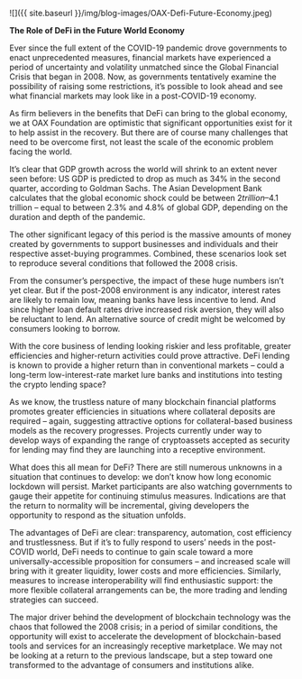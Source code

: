 ﻿---
layout: post
author: OAX Foundation
image: /img/blog-images/OAX-Defi-Future-Economy.jpeg
tag: industry-business
---

![]({{ site.baseurl }}/img/blog-images/OAX-Defi-Future-Economy.jpeg)

<b>The Role of DeFi in the Future World Economy</b>

Ever since the full extent of the COVID-19 pandemic drove governments to enact unprecedented measures, financial markets have experienced a period of uncertainty and volatility unmatched since the Global Financial Crisis that began in 2008. Now, as governments tentatively examine the possibility of raising some restrictions, it’s possible to look ahead and see what financial markets may look like in a post-COVID-19 economy. 

As firm believers in the benefits that DeFi can bring to the global economy, we at OAX Foundation are optimistic that significant opportunities exist for it to help assist in the recovery.  But there are of course many challenges that need to be overcome first, not least the scale of the economic problem facing the world.

It’s clear that GDP growth across the world will shrink to an extent never seen before: US GDP is predicted to drop as much as 34% in the second quarter, according to Goldman Sachs. The Asian Development Bank calculates that the global economic shock could be between $2 trillion–$4.1 trillion – equal to between 2.3% and 4.8% of global GDP, depending on the duration and depth of the pandemic. 

The other significant legacy of this period is the massive amounts of money created by governments to support businesses and individuals and their respective asset-buying programmes. Combined, these scenarios look set to reproduce several conditions that followed the 2008 crisis. 

From the consumer’s perspective, the impact of these huge numbers isn’t yet clear. But if the post-2008 environment is any indicator, interest rates are likely to remain low, meaning banks have less incentive to lend. And since higher loan default rates drive increased risk aversion, they will also be reluctant to lend. An alternative source of credit might be welcomed by consumers looking to borrow. 

With the core business of lending looking riskier and less profitable, greater efficiencies and higher-return activities could prove attractive. DeFi lending is known to provide a higher return than in conventional markets – could a long-term low-interest-rate market lure banks and institutions into testing the crypto lending space? 

As we know, the trustless nature of many blockchain financial platforms promotes greater efficiencies in situations where collateral deposits are required – again, suggesting attractive options for collateral-based business models as the recovery progresses. Projects currently under way to develop ways of expanding the range of cryptoassets accepted as security for lending may find they are launching into a receptive environment. 

What does this all mean for DeFi? There are still numerous unknowns in a situation that continues to develop: we don’t know how long economic lockdown will persist. Market participants are also watching governments to gauge their appetite for continuing stimulus measures. Indications are that the return to normality will be incremental, giving developers the opportunity to respond as the situation unfolds. 

The advantages of DeFi are clear: transparency, automation, cost efficiency and trustlessness. But if it’s to fully respond to users’ needs in the post-COVID world, DeFi needs to continue to gain scale toward a more universally-accessible proposition for consumers – and increased scale will bring with it greater liquidity, lower costs and more efficiencies. Similarly, measures to increase interoperability will find enthusiastic support: the more flexible collateral arrangements can be, the more trading and lending strategies can succeed. 

The major driver behind the development of blockchain technology was the chaos that followed the 2008 crisis; in a period of similar conditions, the opportunity will exist to accelerate the development of blockchain-based tools and services for an increasingly receptive marketplace. We may not be looking at a return to the previous landscape, but a step toward one transformed to the advantage of consumers and institutions alike.  


